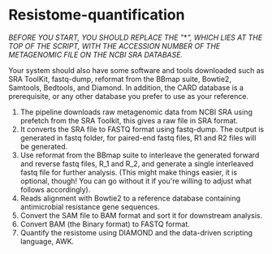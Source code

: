 # Resistome-quantification
*BEFORE YOU START, YOU SHOULD REPLACE THE "***", WHICH LIES AT THE TOP OF THE SCRIPT, WITH THE ACCESSION NUMBER OF THE METAGENOMIC FILE ON THE NCBI SRA DATABASE.*

Your system should also have some software and tools downloaded such as SRA ToolKit, fastq-dump, reformat from the BBmap suite, Bowtie2, Samtools, Bedtools, and Diamond. In addition, the CARD database is a prerequisite, or any other database you prefer to use as your reference.

1. The pipeline downloads raw metagenomic data from NCBI SRA using prefetch from the SRA Toolkit, this gives a raw file in SRA format.
2. It converts the SRA file to FASTQ format using fastq-dump. The output is generated in fastq folder, for paired-end fastq files, R1 and R2 files will be generated.
3. Use reformat from the BBmap suite to interleave the generated forward and reverse fastq files, R_1 and R_2, and generate a single interleaved fastq file for further analysis. (This might make things easier, it is optional, though! You can go without it if you're willing to adjust what follows accordingly).
4. Reads alignment with Bowtie2 to a reference database containing antimicrobial resistance gene sequences.
5. Convert the SAM file to BAM format and sort it for downstream analysis.
6. Convert BAM (the Binary format) to FASTQ format.
7. Quantify the resistome using DIAMOND and the data-driven scripting language, AWK.
   
